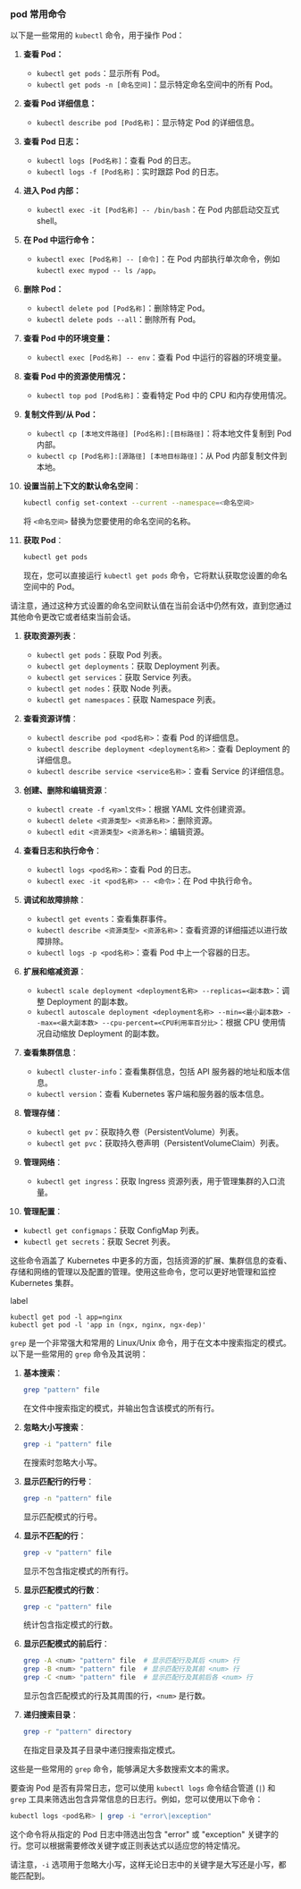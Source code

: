 ### pod 常用命令

以下是一些常用的 `kubectl` 命令，用于操作 Pod：

1. **查看 Pod：**

   - `kubectl get pods`：显示所有 Pod。
   - `kubectl get pods -n [命名空间]`：显示特定命名空间中的所有 Pod。
2. **查看 Pod 详细信息：**

   - `kubectl describe pod [Pod名称]`：显示特定 Pod 的详细信息。
3. **查看 Pod 日志：**

   - `kubectl logs [Pod名称]`：查看 Pod 的日志。
   - `kubectl logs -f [Pod名称]`：实时跟踪 Pod 的日志。
4. **进入 Pod 内部：**

   - `kubectl exec -it [Pod名称] -- /bin/bash`：在 Pod 内部启动交互式 shell。
5. **在 Pod 中运行命令：**

   - `kubectl exec [Pod名称] -- [命令]`：在 Pod 内部执行单次命令，例如 `kubectl exec mypod -- ls /app`。
6. **删除 Pod：**

   - `kubectl delete pod [Pod名称]`：删除特定 Pod。
   - `kubectl delete pods --all`：删除所有 Pod。
7. **查看 Pod 中的环境变量：**

   - `kubectl exec [Pod名称] -- env`：查看 Pod 中运行的容器的环境变量。
8. **查看 Pod 中的资源使用情况：**

   - `kubectl top pod [Pod名称]`：查看特定 Pod 中的 CPU 和内存使用情况。
9. **复制文件到/从 Pod：**

   - `kubectl cp [本地文件路径] [Pod名称]:[目标路径]`：将本地文件复制到 Pod 内部。
   - `kubectl cp [Pod名称]:[源路径] [本地目标路径]`：从 Pod 内部复制文件到本地。
10. **设置当前上下文的默认命名空间**：

    ```bash
    kubectl config set-context --current --namespace=<命名空间>
    ```

    将 `<命名空间>` 替换为您要使用的命名空间的名称。
11. **获取 Pod**：

    ```bash
    kubectl get pods
    ```

    现在，您可以直接运行 `kubectl get pods` 命令，它将默认获取您设置的命名空间中的 Pod。

请注意，通过这种方式设置的命名空间默认值在当前会话中仍然有效，直到您通过其他命令更改它或者结束当前会话。

1. **获取资源列表**：

   - `kubectl get pods`：获取 Pod 列表。
   - `kubectl get deployments`：获取 Deployment 列表。
   - `kubectl get services`：获取 Service 列表。
   - `kubectl get nodes`：获取 Node 列表。
   - `kubectl get namespaces`：获取 Namespace 列表。
2. **查看资源详情**：

   - `kubectl describe pod <pod名称>`：查看 Pod 的详细信息。
   - `kubectl describe deployment <deployment名称>`：查看 Deployment 的详细信息。
   - `kubectl describe service <service名称>`：查看 Service 的详细信息。
3. **创建、删除和编辑资源**：

   - `kubectl create -f <yaml文件>`：根据 YAML 文件创建资源。
   - `kubectl delete <资源类型> <资源名称>`：删除资源。
   - `kubectl edit <资源类型> <资源名称>`：编辑资源。
4. **查看日志和执行命令**：

   - `kubectl logs <pod名称>`：查看 Pod 的日志。
   - `kubectl exec -it <pod名称> -- <命令>`：在 Pod 中执行命令。
5. **调试和故障排除**：

   - `kubectl get events`：查看集群事件。
   - `kubectl describe <资源类型> <资源名称>`：查看资源的详细描述以进行故障排除。
   - `kubectl logs -p <pod名称>`：查看 Pod 中上一个容器的日志。
6. **扩展和缩减资源**：

   - `kubectl scale deployment <deployment名称> --replicas=<副本数>`：调整 Deployment 的副本数。
   - `kubectl autoscale deployment <deployment名称> --min=<最小副本数> --max=<最大副本数> --cpu-percent=<CPU利用率百分比>`：根据 CPU 使用情况自动缩放 Deployment 的副本数。
7. **查看集群信息**：

   - `kubectl cluster-info`：查看集群信息，包括 API 服务器的地址和版本信息。
   - `kubectl version`：查看 Kubernetes 客户端和服务器的版本信息。
8. **管理存储**：

   - `kubectl get pv`：获取持久卷（PersistentVolume）列表。
   - `kubectl get pvc`：获取持久卷声明（PersistentVolumeClaim）列表。
9. **管理网络**：

   - `kubectl get ingress`：获取 Ingress 资源列表，用于管理集群的入口流量。
10. **管理配置**：

- `kubectl get configmaps`：获取 ConfigMap 列表。
- `kubectl get secrets`：获取 Secret 列表。

这些命令涵盖了 Kubernetes 中更多的方面，包括资源的扩展、集群信息的查看、存储和网络的管理以及配置的管理。使用这些命令，您可以更好地管理和监控 Kubernetes 集群。

label
```shell
kubectl get pod -l app=nginx
kubectl get pod -l 'app in (ngx, nginx, ngx-dep)'

```

`grep` 是一个非常强大和常用的 Linux/Unix 命令，用于在文本中搜索指定的模式。以下是一些常用的 `grep` 命令及其说明：

1. **基本搜索**：
   ```bash
   grep "pattern" file
   ```
   在文件中搜索指定的模式，并输出包含该模式的所有行。

2. **忽略大小写搜索**：
   ```bash
   grep -i "pattern" file
   ```
   在搜索时忽略大小写。

3. **显示匹配行的行号**：
   ```bash
   grep -n "pattern" file
   ```
   显示匹配模式的行号。

4. **显示不匹配的行**：
   ```bash
   grep -v "pattern" file
   ```
   显示不包含指定模式的所有行。

5. **显示匹配模式的行数**：
   ```bash
   grep -c "pattern" file
   ```
   统计包含指定模式的行数。

6. **显示匹配模式的前后行**：
   ```bash
   grep -A <num> "pattern" file  # 显示匹配行及其后 <num> 行
   grep -B <num> "pattern" file  # 显示匹配行及其前 <num> 行
   grep -C <num> "pattern" file  # 显示匹配行及其前后各 <num> 行
   ```
   显示包含匹配模式的行及其周围的行，`<num>` 是行数。

7. **递归搜索目录**：
   ```bash
   grep -r "pattern" directory
   ```
   在指定目录及其子目录中递归搜索指定模式。

这些是一些常用的 `grep` 命令，能够满足大多数搜索文本的需求。

要查询 Pod 是否有异常日志，您可以使用 `kubectl logs` 命令结合管道 (`|`) 和 `grep` 工具来筛选出包含异常信息的日志行。例如，您可以使用以下命令：

```bash
kubectl logs <pod名称> | grep -i "error\|exception"
```

这个命令将从指定的 Pod 日志中筛选出包含 "error" 或 "exception" 关键字的行。您可以根据需要修改关键字或正则表达式以适应您的特定情况。

请注意，`-i` 选项用于忽略大小写，这样无论日志中的关键字是大写还是小写，都能匹配到。